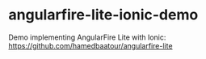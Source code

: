 # angularfire-lite-ionic-demo
Demo implementing AngularFire Lite with Ionic: https://github.com/hamedbaatour/angularfire-lite
